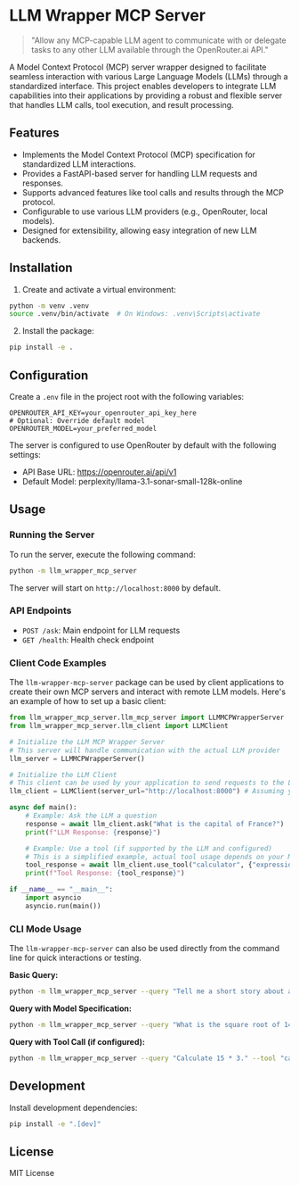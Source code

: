 # LLM Wrapper MCP Server

> "Allow any MCP-capable LLM agent to communicate with or delegate tasks to any other LLM available through the OpenRouter.ai API."

A Model Context Protocol (MCP) server wrapper designed to facilitate seamless interaction with various Large Language Models (LLMs) through a standardized interface. This project enables developers to integrate LLM capabilities into their applications by providing a robust and flexible server that handles LLM calls, tool execution, and result processing.

## Features

- Implements the Model Context Protocol (MCP) specification for standardized LLM interactions.
- Provides a FastAPI-based server for handling LLM requests and responses.
- Supports advanced features like tool calls and results through the MCP protocol.
- Configurable to use various LLM providers (e.g., OpenRouter, local models).
- Designed for extensibility, allowing easy integration of new LLM backends.

## Installation

1. Create and activate a virtual environment:
```bash
python -m venv .venv
source .venv/bin/activate  # On Windows: .venv\Scripts\activate
```

2. Install the package:
```bash
pip install -e .
```

## Configuration

Create a `.env` file in the project root with the following variables:

```env
OPENROUTER_API_KEY=your_openrouter_api_key_here
# Optional: Override default model
OPENROUTER_MODEL=your_preferred_model
```

The server is configured to use OpenRouter by default with the following settings:
- API Base URL: https://openrouter.ai/api/v1
- Default Model: perplexity/llama-3.1-sonar-small-128k-online

## Usage

### Running the Server

To run the server, execute the following command:

```bash
python -m llm_wrapper_mcp_server
```

The server will start on `http://localhost:8000` by default.

### API Endpoints

- `POST /ask`: Main endpoint for LLM requests
- `GET /health`: Health check endpoint

### Client Code Examples

The `llm-wrapper-mcp-server` package can be used by client applications to create their own MCP servers and interact with remote LLM models. Here's an example of how to set up a basic client:

```python
from llm_wrapper_mcp_server.llm_mcp_server import LLMMCPWrapperServer
from llm_wrapper_mcp_server.llm_client import LLMClient

# Initialize the LLM MCP Wrapper Server
# This server will handle communication with the actual LLM provider
llm_server = LLMMCPWrapperServer()

# Initialize the LLM Client
# This client can be used by your application to send requests to the LLM server
llm_client = LLMClient(server_url="http://localhost:8000") # Assuming your server is running locally

async def main():
    # Example: Ask the LLM a question
    response = await llm_client.ask("What is the capital of France?")
    print(f"LLM Response: {response}")

    # Example: Use a tool (if supported by the LLM and configured)
    # This is a simplified example, actual tool usage depends on your MCP server's capabilities
    tool_response = await llm_client.use_tool("calculator", {"expression": "2+2"})
    print(f"Tool Response: {tool_response}")

if __name__ == "__main__":
    import asyncio
    asyncio.run(main())
```

### CLI Mode Usage

The `llm-wrapper-mcp-server` can also be used directly from the command line for quick interactions or testing.

**Basic Query:**

```bash
python -m llm_wrapper_mcp_server --query "Tell me a short story about a robot."
```

**Query with Model Specification:**

```bash
python -m llm_wrapper_mcp_server --query "What is the square root of 144?" --model "perplexity/llama-3.1-sonar-small-128k-online"
```

**Query with Tool Call (if configured):**

```bash
python -m llm_wrapper_mcp_server --query "Calculate 15 * 3." --tool "calculator" --tool-args '{"expression": "15 * 3"}'
```

## Development

Install development dependencies:

```bash
pip install -e ".[dev]"
```

## License

MIT License
